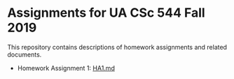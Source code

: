 # Assignments for UA CSc 544 Fall 2019

This repository contains descriptions of homework assignments and related documents.

- Homework Assignment 1: [HA1.md](HA1.md)
